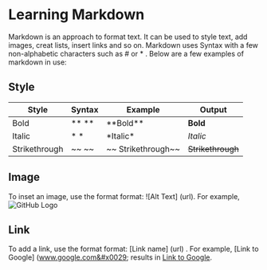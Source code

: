 # Learning Markdown

Markdown is an approach to format text. It can be used to style text, add images, creat lists, insert links and so on. Markdown uses Syntax with a few non-alphabetic characters such as # or * . Below are a few examples of markdown in use:

## Style
Style | Syntax | Example | Output
----- | ------ | ------- | ------
Bold  | ** **  | &#x002A;&#x002A;Bold&#x002A;&#x002A;| **Bold**
Italic|  * *   | &#x002A;Italic&#x002A;| *Italic*
Strikethrough|~~ ~~	|&#x007E;&#x007E;		Strikethrough&#x007E;&#x007E;	|~~Strikethrough~~

## Image
To inset an image, use the format format: !&#x005B;Alt Text&#x005D; &#x0028;url&#x0029;. For example, ![GitHub Logo](/images/logo.png)

## Link
To add a link, use the format format: &#x005B;Link name&#x005D;	&#x0028;url&#x0029;	. For example, &#x005B;Link to Google&#x005D;	&#x0028;www.google.com&#x0029; results in [Link to Google](www.google.com).
